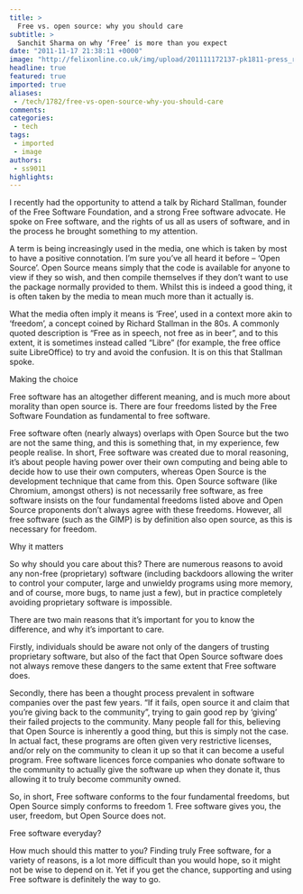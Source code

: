 ```yaml
---
title: >
  Free vs. open source: why you should care
subtitle: >
  Sanchit Sharma on why ‘Free’ is more than you expect
date: "2011-11-17 21:38:11 +0000"
image: "http://felixonline.co.uk/img/upload/201111172137-pk1811-press_richard_stallman2.jpg"
headline: true
featured: true
imported: true
aliases:
 - /tech/1782/free-vs-open-source-why-you-should-care
comments:
categories:
 - tech
tags:
 - imported
 - image
authors:
 - ss9011
highlights:
---
```


I recently had the opportunity to attend a talk by Richard Stallman, founder of the Free Software Foundation, and a strong Free software advocate. He spoke on Free software, and the rights of us all as users of software, and in the process he brought something to my attention.

A term is being increasingly used in the media, one which is taken by most to have a positive connotation. I’m sure you’ve all heard it before – ‘Open Source’. Open Source means simply that the code is available for anyone to view if they so wish, and then compile themselves if they don’t want to use the package normally provided to them. Whilst this is indeed a good thing, it is often taken by the media to mean much more than it actually is.

What the media often imply it means is ‘Free’, used in a context more akin to ‘freedom’, a concept coined by Richard Stallman in the 80s. A commonly quoted description is “Free as in speech, not free as in beer”, and to this extent, it is sometimes instead called “Libre” (for example, the free office suite LibreOffice) to try and avoid the confusion. It is on this that Stallman spoke.

Making the choice

Free software has an altogether different meaning, and is much more about morality than open source is. There are four freedoms listed by the Free Software Foundation as fundamental to free software.

Free software often (nearly always) overlaps with Open Source but the two are not the same thing, and this is something that, in my experience, few people realise. In short, Free software was created due to moral reasoning, it’s about people having power over their own computing and being able to decide how to use their own computers, whereas Open Source is the development technique that came from this. Open Source software (like Chromium, amongst others) is not necessarily free software, as free software insists on the four fundamental freedoms listed above and Open Source proponents don’t always agree with these freedoms. However, all free software (such as the GIMP) is by definition also open source, as this is necessary for freedom.

Why it matters

So why should you care about this? There are numerous reasons to avoid any non-free (proprietary) software (including backdoors allowing the writer to control your computer, large and unwieldy programs using more memory, and of course, more bugs, to name just a few), but in practice completely avoiding proprietary software is impossible.

There are two main reasons that it’s important for you to know the difference, and why it’s important to care.

Firstly, individuals should be aware not only of the dangers of trusting proprietary software, but also of the fact that Open Source software does not always remove these dangers to the same extent that Free software does.

Secondly, there has been a thought process prevalent in software companies over the past few years. “If it fails, open source it and claim that you’re giving back to the community”, trying to gain good rep by ‘giving’ their failed projects to the community. Many people fall for this, believing that Open Source is inherently a good thing, but this is simply not the case. In actual fact, these programs are often given very restrictive licenses, and/or rely on the community to clean it up so that it can become a useful program. Free software licences force companies who donate software to the community to actually give the software up when they donate it, thus allowing it to truly become community owned.

So, in short, Free software conforms to the four fundamental freedoms, but Open Source simply conforms to freedom 1. Free software gives you, the user, freedom, but Open Source does not.

Free software everyday?

How much should this matter to you? Finding truly Free software, for a variety of reasons, is a lot more difficult than you would hope, so it might not be wise to depend on it. Yet if you get the chance, supporting and using Free software is definitely the way to go.
